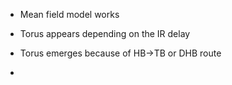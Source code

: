 - Mean field model works
- Torus appears depending on the IR delay

- Torus emerges because of HB->TB or DHB route

- 
